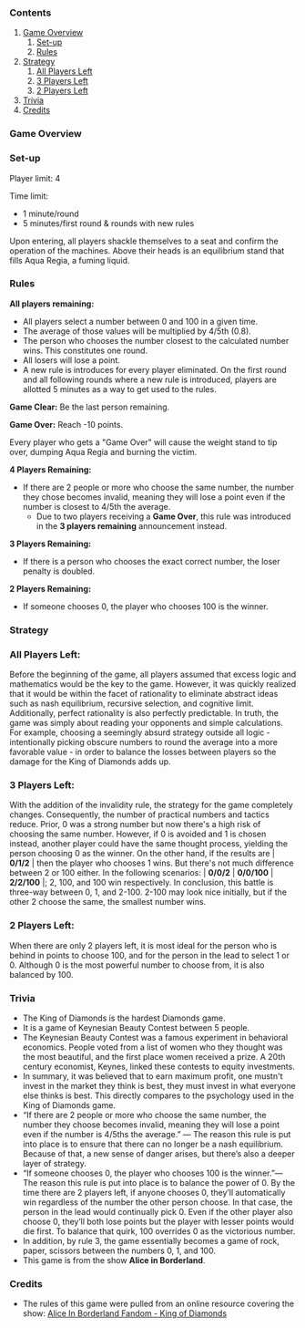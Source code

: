 ### __Contents__
1. [Game Overview](#game-overview)
   1. [Set-up](#set-up)
   2. [Rules](#rules)
2. [Strategy](#strategy)
   1. [All Players Left](#all-players-left)
   2. [3 Players Left](#3-players-left)
   3. [2 Players Left](#2-players-left)
3. [Trivia](#trivia)
4. [Credits](#credits)

### Game Overview

### Set-up

Player limit: 4

Time limit:
* 1 minute/round
* 5 minutes/first round & rounds with new rules

Upon entering, all players shackle themselves to a seat and confirm the operation of the machines. 
Above their heads is an equilibrium stand that fills Aqua Regia, a fuming liquid.

### Rules

__All players remaining:__

* All players select a number between 0 and 100 in a given time.
* The average of those values will be multiplied by 4/5th (0.8).
* The person who chooses the number closest to the calculated number wins. This constitutes one round.
* All losers will lose a point.
* A new rule is introduces for every player eliminated. On the first round and all following rounds where a new rule is introduced, players are allotted 5 minutes as a way to get used to the rules.

__Game Clear:__ Be the last person remaining.

__Game Over:__ Reach -10 points.

Every player who gets a "Game Over" will cause the weight stand to tip over, dumping Aqua Regia and burning the victim.

__4 Players Remaining:__
* If there are 2 people or more who choose the same number, the number they chose becomes invalid, meaning they will lose a point even if the number is closest to 4/5th the average.
  * Due to two players receiving a __Game Over__, this rule was introduced in the __3 players remaining__ announcement instead.

__3 Players Remaining:__
* If there is a person who chooses the exact correct number, the loser penalty is doubled.

__2 Players Remaining:__
* If someone chooses 0, the player who chooses 100 is the winner.

### Strategy

### All Players Left:

Before the beginning of the game, all players assumed that excess logic and mathematics would be the key to the game. 
However, it was quickly realized that it would be within the facet of rationality to eliminate abstract ideas such as nash equilibrium, recursive selection, and cognitive limit.
Additionally, perfect rationality is also perfectly predictable. In truth, the game was simply about reading your opponents and simple calculations. 
For example, choosing a seemingly absurd strategy outside all logic - intentionally picking obscure numbers to round the average into a more favorable value - in order to balance the losses between players so the damage for the King of Diamonds adds up.

### 3 Players Left:

With the addition of the invalidity rule, the strategy for the game completely changes.
Consequently, the number of practical numbers and tactics reduce. Prior, 0 was a strong number but now there's a high risk of choosing the same number.
However, if 0 is avoided and 1 is chosen instead, another player could have the same thought process, yielding the person choosing 0 as the winner.
On the other hand, if the results are | __0/1/2__ | then the player who chooses 1 wins. But there's not much difference between 2 or 100 either.
In the following scenarios: | __0/0/2__ | __0/0/100__ | __2/2/100__ |; 2, 100, and 100 win respectively.
In conclusion, this battle is three-way between 0, 1, and 2-100. 2-100 may look nice initially, but if the other 2 choose the same, the smallest number wins.

### 2 Players Left:

When there are only 2 players left, it is most ideal for the person who is behind in points to choose 100, and for the person in the lead to select 1 or 0. Although 0 is the most powerful number to choose from, it is also balanced by 100.

### Trivia
* The King of Diamonds is the hardest Diamonds game.
* It is a game of Keynesian Beauty Contest between 5 people.
* The Keynesian Beauty Contest was a famous experiment in behavioral economics. People voted from a list of women who they thought was the most beautiful, and the first place women received a prize. A 20th century economist, Keynes, linked these contests to equity investments.
* In summary, it was believed that to earn maximum profit, one mustn't invest in the market they think is best, they must invest in what everyone else thinks is best. This directly compares to the psychology used in the King of Diamonds game.
* “If there are 2 people or more who choose the same number, the number they choose becomes invalid, meaning they will lose a point even if the number is 4/5ths the average.” — The reason this rule is put into place is to ensure that there can no longer be a nash equilibrium. Because of that, a new sense of danger arises, but there’s also a deeper layer of strategy.
* “If someone chooses 0, the player who chooses 100 is the winner.”— The reason this rule is put into place is to balance the power of 0. By the time there are 2 players left, if anyone chooses 0, they’ll automatically win regardless of the number the other person choose. In that case, the person in the lead would continually pick 0. Even if the other player also choose 0, they’ll both lose points but the player with lesser points would die first. To balance that quirk, 100 overrides 0 as the victorious number.
* In addition, by rule 3, the game essentially becomes a game of rock, paper, scissors between the numbers 0, 1, and 100.
* This game is from the show __Alice in Borderland__.

### Credits
* The rules of this game were pulled from an online resource covering the show: [Alice In Borderland Fandom - King of Diamonds](https://aliceinborderland.fandom.com/wiki/King_of_Diamonds)
